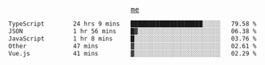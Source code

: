 <p align="center">
  <samp>
    <a href="https://yiwwhl.com">me</a>
  </samp>
</p>

<!--START_SECTION:waka-->

```txt
TypeScript        24 hrs 9 mins   ████████████████████░░░░░   79.58 %
JSON              1 hr 56 mins    █▓░░░░░░░░░░░░░░░░░░░░░░░   06.38 %
JavaScript        1 hr 8 mins     █░░░░░░░░░░░░░░░░░░░░░░░░   03.76 %
Other             47 mins         ▓░░░░░░░░░░░░░░░░░░░░░░░░   02.61 %
Vue.js            41 mins         ▓░░░░░░░░░░░░░░░░░░░░░░░░   02.29 %
```

<!--END_SECTION:waka-->